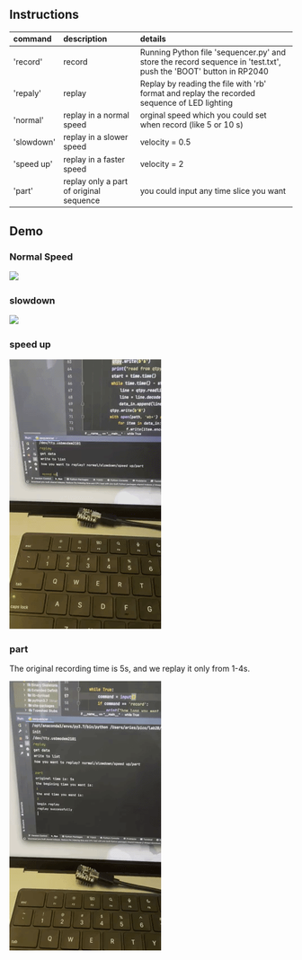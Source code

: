 ## Instructions
| command | description | details |
| :--| :--  |:-- |
| 'record' | record|Running Python file 'sequencer.py' and store the record sequence in 'test.txt', push the 'BOOT' button in RP2040|
| 'repaly' | replay|Replay by reading the file with 'rb' format and replay the recorded sequence of LED lighting|
| 'normal' | replay in a normal speed|orginal speed which you could set when record (like 5 or 10 s)|
| 'slowdown' | replay in a slower speed|velocity = 0.5|
| 'speed up' | replay in a faster speed|velocity = 2|
| 'part' | replay only a part of original sequence|you could input any time slice you want|

## Demo

### Normal Speed

![](Media\Normal_Speed.gif)

### slowdown
![](Media\Lower_Speed.gif)



### speed up

![](Media\Faster_Speed.gif)

### part

The original recording time is 5s, and we replay it only from 1-4s.

![](Media\Cut_Period.gif)
